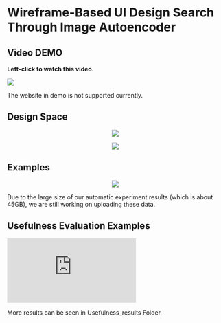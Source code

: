 Wireframe-Based UI Design Search Through Image Autoencoder
============================================================

## Video DEMO
<p><b>Left-click to watch this video.</b></p>

[![](https://github.com/fsewae/fse_wae/blob/master/database_img/how.PNG)](https://youtu.be/S9tQZWY1UrY "UI Design Search Demo")

The website in demo is not supported currently.

## Design Space
<p align="center"><img src="https://github.com/fsewae/fse_wae/blob/master/database_img/DesignSpace.png"></p>

<p align="center"><img src="https://github.com/fsewae/fse_wae/blob/master/database_img/database.png"></p>



## Examples
<p align="center"><img src="https://github.com/fsewae/fse_wae/blob/master/database_img/approach_example.png"></p>

Due to the large size of our automatic experiment results (which is about 45GB), we are still working on uploading these data.

## Usefulness Evaluation Examples
![Usefulness Examples](https://github.com/fsewae/fse_wae/blob/master/database_img/Usefulness_example.pdf)

<p>More results can be seen in Usefulness_results Folder.<p>
